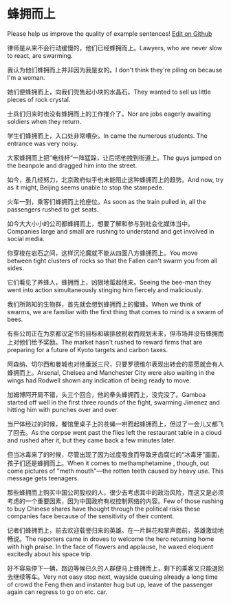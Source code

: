 # 蜂拥而上

Please help us improve the quality of example sentences! [Edit on Github](https://github.com/jiyushe/jiyu-example-sentence-source/blob/main/chinese/fengyongershang.md)

<p><span class="chinese">律师是从来不会行动缓慢的，他们已经蜂拥而上。</span><span class="english">Lawyers, who are never slow to react, are swarming.</span></p>

<p><span class="chinese">我认为他们蜂拥而上并非因为我是女的。</span><span class="english">I don't think they're piling on because I'm a woman.</span></p>

<p><span class="chinese">她们便蜂拥而上，向我们兜售起小块的水晶石。</span><span class="english">They wanted to sell us little pieces of rock crystal.</span></p>

<p><span class="chinese">士兵们归来时也没有蜂拥而上的工作推介了。</span><span class="english">Nor are jobs eagerly awaiting soldiers when they return.</span></p>

<p><span class="chinese">学生们蜂拥而上，入口处非常嘈杂。</span><span class="english">In came the numerous students. The entrance was very noisy.</span></p>

<p><span class="chinese">大家蜂拥而上把”电线杆“一阵猛跺，让后把他拽到街道上。</span><span class="english">The guys jumped on the beanpole and dragged him into the street.</span></p>

<p><span class="chinese">如今，虽几经努力，北京政府似乎也未能阻止这种蜂拥而上的趋势。</span><span class="english">And now, try as it might, Beijing seems unable to stop the stampede.</span></p>

<p><span class="chinese">火车一到，乘客们蜂拥而上抢座位。</span><span class="english">As soon as the train pulled in, all the passengers rushed to get seats.</span></p>

<p><span class="chinese">如今大大小小的公司都蜂拥而上，想要了解和参与到社会化媒体当中。</span><span class="english">Companies large and small are rushing to understand and get involved in social media.</span></p>

<p><span class="chinese">你穿梭在岩石之间，这样沉沦魔就不能从四面八方蜂拥而上。</span><span class="english">You move between tight clusters of rocks so that the Fallen can't swarm you from all sides.</span></p>

<p><span class="chinese">它们看见了养蜂人，蜂拥而上，凶狠地蜇起他来。</span><span class="english">Seeing the bee-man they went into action simultaneously stinging him fiercely and maliciously.</span></p>

<p><span class="chinese">我们所熟知的生物群，首先就会想到蜂拥而上的蜜蜂。</span><span class="english">When we think of swarms, we are familiar with the first thing that comes to mind is a swarm of bees.</span></p>

<p><span class="chinese">有些公司正在为京都议定书的目标和碳排放税收而规划未来，但市场并没有蜂拥而上对他们给予奖励。</span><span class="english">The market hasn't rushed to reward firms that are preparing for a future of Kyoto targets and carbon taxes.</span></p>

<p><span class="chinese">阿森纳、切尔西和曼城也对他垂涎三尺，只要罗德维尔表现出转会的意愿就会有人蜂拥而上。</span><span class="english">Arsenal, Chelsea and Manchester City were also waiting in the wings had Rodwell shown any indication of being ready to move.</span></p>

<p><span class="chinese">加姆博阿开局不错，头三个回合，他的拳头蜂拥而上，没完没了。</span><span class="english">Gamboa started off well in the first three rounds of the fight, swarming Jimenez and hitting him with punches over and over.</span></p>

<p><span class="chinese">当尸体经过的时候，餐馆里桌子上的苍蝇一哄而起蜂拥而上，但过了一会儿又都飞了回去。</span><span class="english">As the corpse went past the flies left the restaurant table in a cloud and rushed after it, but they came back a few minutes later.</span></p>

<p><span class="chinese">但当冰毒来了的时候，尽管出现了因为过度吸食而导致牙齿腐烂的“冰毒牙”画面，孩子们还是蜂拥而上。</span><span class="english">When it comes to methamphetamine , though, out come pictures of "meth mouth"—the rotten teeth caused by heavy use. This message gets teenagers.</span></p>

<p><span class="chinese">那些蜂拥而上购买中国公司股权的人，很少去考虑其中的政治风险，而这又是必须考虑的一个重要因素，因为中国政府有权控制网络的内容。</span><span class="english">Few of those rushing to buy Chinese shares have thought through the political risks these companies face because of the sensitivity of their content.</span></p>

<p><span class="chinese">记者们蜂拥而上，前去欢迎载誉归来的英雄。在一片鲜花和掌声面前，英雄激动地畅说。</span><span class="english">The reporters came in droves to welcome the hero returning home with high praise. In the face of flowers and applause, he waxed eloquent excitedly about his space trip.</span></p>

<p><span class="chinese">好不容易停下一辆，路边等候已久的人群便马上蜂拥而上，剩下的乘客又只能退回去继续等车。</span><span class="english">Very not easy stop next, wayside queuing already a long time of crowd the Feng then and instanter hug but up, leave of the passenger again can regress to go on etc. car.</span></p>

